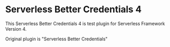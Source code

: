# Serverless Better Credentials 4

This Serverless Better Credentials 4 is test plugin for Serverless Framework Version 4.

Original plugin is "Serverless Better Credentials"

